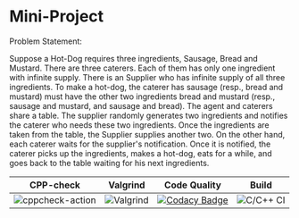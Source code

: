# Mini-Project

Problem Statement:

Suppose a Hot-Dog requires three ingredients, Sausage, Bread and Mustard. There are three caterers. Each of them has only one ingredient with infinite supply. There is an Supplier who has infinite supply of all three ingredients. To make a hot-dog, the caterer has sausage (resp., bread and mustard) must have the other two ingredients bread and mustard (resp., sausage and mustard, and sausage and bread). The agent and caterers share a table. The supplier randomly generates two ingredients and notifies the caterer who needs these two ingredients. Once the ingredients are taken from the table, the Supplier supplies another two. On the other hand, each caterer waits for the supplier's notification. Once it is notified, the caterer picks up the ingredients, makes a hot-dog, eats for a while, and goes back to the table waiting for his next ingredients.

|CPP-check|Valgrind|Code Quality|Build|
|---------|--------|------------|-----|
|![cppcheck-action](https://github.com/99002549/Mini-Project/workflows/cppcheck-action/badge.svg)|![Valgrind](https://github.com/99002549/Mini-Project/workflows/Valgrind/badge.svg)|[![Codacy Badge](https://app.codacy.com/project/badge/Grade/6bb973b2be7c46ed917c331fdf0bd7b3)](https://www.codacy.com/gh/99002549/Mini-Project/dashboard?utm_source=github.com&amp;utm_medium=referral&amp;utm_content=99002549/Mini-Project&amp;utm_campaign=Badge_Grade)|![C/C++ CI](https://github.com/99002549/Mini-Project/workflows/C/C++%20CI/badge.svg)|
